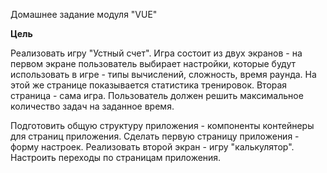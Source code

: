 Домашнее задание модуля "VUE"

**Цель**

Реализовать игру "Устный счет". Игра состоит из двух экранов - на первом экране пользователь выбирает настройки, которые будут использовать в игре - типы вычислений, сложность, время раунда. На этой же странице показывается статистика тренировок. Вторая страница - сама игра. Пользователь должен решить максимальное количество задач на заданное время.

Подготовить общую структуру приложения - компоненты контейнеры для страниц приложения. Сделать первую страницу приложения - форму настроек. Реализовать второй экран - игру "калькулятор". Настроить переходы по страницам приложения.

